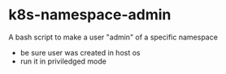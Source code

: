 # k8s-namespace-admin
A bash script to make a user "admin" of a specific namespace

 - be sure user was created in host os
 - run it in priviledged mode

